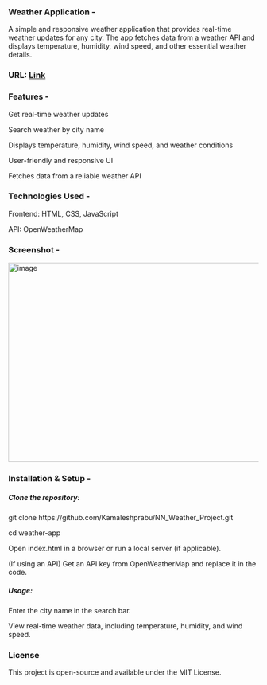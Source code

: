 <h3>Weather Application -</h3>
      <p>  A simple and responsive weather application that provides real-time weather updates for any city. The app fetches data from a weather API and displays temperature, humidity, wind speed, and other essential weather details.</p>

<h3>URL: <a href="https://kamaleshprabu.github.io/NN_Weather_Project/">Link</a></h3>

<h3>Features -</h3>
      <p>  Get real-time weather updates</p>
      <p>  Search weather by city name</p>
      <p>  Displays temperature, humidity, wind speed, and weather conditions</p>
      <p>  User-friendly and responsive UI</p>
      <p>  Fetches data from a reliable weather API</p>
      
<h3>Technologies Used -</h3>
      <p>  Frontend: HTML, CSS, JavaScript</p> 
      <p>  API: OpenWeatherMap</p>
      
<h3>Screenshot -</h3>
     <img width="800" height="400" alt="image" src="https://github.com/user-attachments/assets/efa8e332-5df3-4164-8385-ce07171c82b5" />


<h3>Installation & Setup -</h3>
      <h5>  Clone the repository:</h5>
      <p>  git clone https://github.com/Kamaleshprabu/NN_Weather_Project.git</p>
      <p>  cd weather-app</p>
      <p>  Open index.html in a browser or run a local server (if applicable).</p>
      <p>  (If using an API) Get an API key from OpenWeatherMap and replace it in the code.</p>
      <h5>  Usage: </h5>
      <p>  Enter the city name in the search bar.</p>
      <p>  View real-time weather data, including temperature, humidity, and wind speed.</p>

<h3>License</h3>
      <p>  This project is open-source and available under the MIT License.</p>

